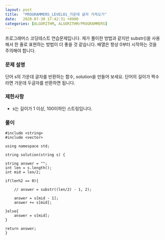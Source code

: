 ```yaml
---
layout: post
title:  "PROGRAMMERS_LEVEL01_가운데 글자 가져오기"
date:   2020-07-30 17:42:31 +0900
categories: [ALGORITHM, ALGORITHM/PROGRAMMERS]
---
```


프로그래머스 코딩테스트 연습문제입니다. 제가 풀이한 방법과 같지만 substr()을 사용해서 한 줄로 표현하는 방법이 더 좋을 것 같습니다. 배열은 항상 0부터 시작하는 것을 주의해야 합니다.

### 문제 설명
단어 s의 가운데 글자를 반환하는 함수, solution을 만들어 보세요. 단어의 길이가 짝수라면 가운데 두글자를 반환하면 됩니다.

### 제한사항
- s는 길이가 1 이상, 100이하인 스트링입니다.

### 풀이

```
#include <string>
#include <vector>

using namespace std;

string solution(string s) {

string answer = "";
int len = s.length();
int mid = len/2;

if(len%2 == 0){

    // answer = substr((len/2) - 1, 2);

    answer = s[mid - 1];
    answer += s[mid];

}else{
    answer = s[mid];
}

return answer;
}
```
